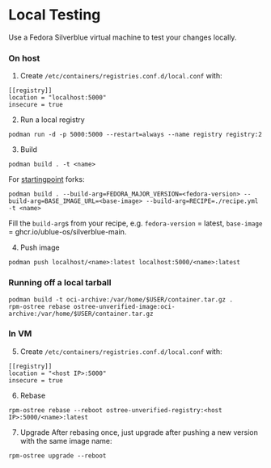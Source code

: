 # Local Testing
Use a Fedora Silverblue virtual machine to test your changes locally.

### On host
1. Create `/etc/containers/registries.conf.d/local.conf` with:
```
[[registry]]
location = "localhost:5000"
insecure = true
```

2. Run a local registry
```
podman run -d -p 5000:5000 --restart=always --name registry registry:2
```

3. Build
```
podman build . -t <name>
```
For [startingpoint](https://github.com/ublue-os/startingpoint) forks:
```
podman build . --build-arg=FEDORA_MAJOR_VERSION=<fedora-version> --build-arg=BASE_IMAGE_URL=<base-image> --build-arg=RECIPE=./recipe.yml -t <name>
```
Fill the `build-arg`s from your recipe, e.g. `fedora-version` = latest, `base-image` = ghcr.io/ublue-os/silverblue-main.

4. Push image
```
podman push localhost/<name>:latest localhost:5000/<name>:latest
```

### Running off a local tarball

```
podman build -t oci-archive:/var/home/$USER/container.tar.gz .
rpm-ostree rebase ostree-unverified-image:oci-archive:/var/home/$USER/container.tar.gz
```

### In VM
5. Create `/etc/containers/registries.conf.d/local.conf` with:
```
[[registry]]
location = "<host IP>:5000"
insecure = true
```

6. Rebase
``` 
rpm-ostree rebase --reboot ostree-unverified-registry:<host IP>:5000/<name>:latest
```

7. Upgrade
After rebasing once, just upgrade after pushing a new version with the same image name:
```
rpm-ostree upgrade --reboot
```
